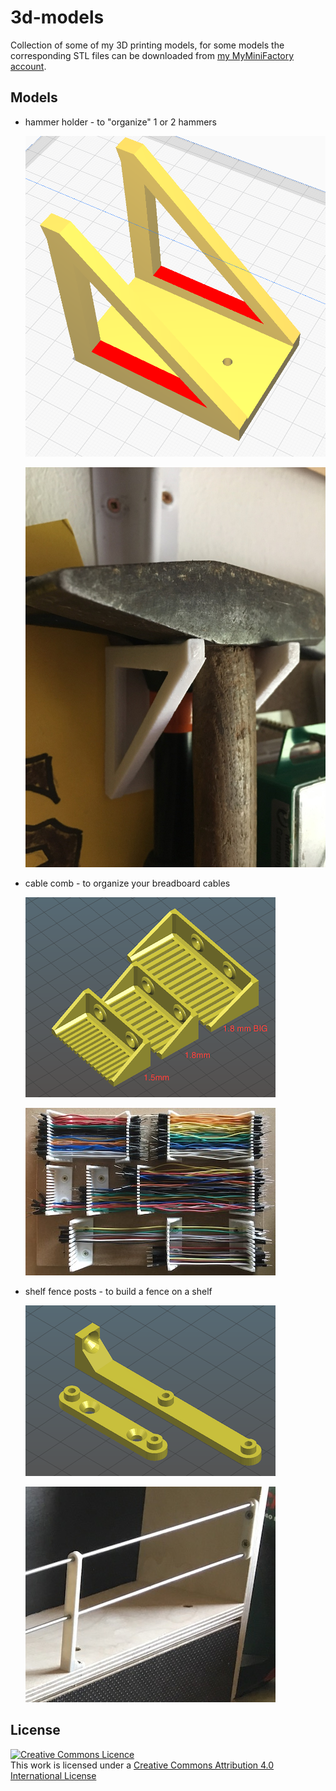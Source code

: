 # 3d-models

Collection of some of my 3D printing models, for some models the corresponding STL files can be downloaded from [my MyMiniFactory account](https://www.myminifactory.com/users/thomo).

## Models

- hammer holder - to "organize" 1 or 2 hammers

  ![hammer holder (stl)](pic/hammer_holder.png "hammer holder stl")

  ![hammer holder](pic/hammer_holder.jpg "hammer holder")

- cable comb - to organize your breadboard cables

  ![cable combs (stl)](pic/cablecomb.png "cable comps stl")

  ![cable combs](pic/cablecomb.jpg "cable comps")

- shelf fence posts - to build a fence on a shelf

  ![shelf fence post (stl)](pic/shelffencepost.png "shelf fence post stl")

  ![shelf fence post](pic/shelffencepost.jpg "shelf fence post")

## License

<a rel="license" href="http://creativecommons.org/licenses/by/4.0/"><img alt="Creative Commons Licence" style="border-width:0" src="https://i.creativecommons.org/l/by/4.0/88x31.png" /></a><br />This work is licensed under a <a rel="license" href="http://creativecommons.org/licenses/by/4.0/">Creative Commons Attribution 4.0 International License</a>
